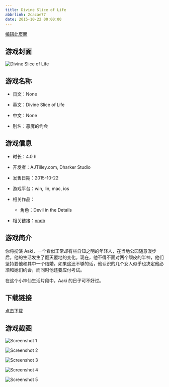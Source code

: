 ```yaml
---
title: Divine Slice of Life
abbrlink: 2cacae77
date: 2015-10-22 00:00:00
---
```

[编辑此页面](https://github.com/ACG-3/ADV3-source/blob/main/source/_posts/Divine%20Slice%20of%20Life.md)

## 游戏封面

![Divine Slice of Life](https://pan.timero.xyz/d/onedrive/img_lib_001/Divine%20Slice%20of%20Life_cover.avif)


## 游戏名称

- 日文：None
- 英文：Divine Slice of Life
- 中文：None

- 别名：恶魔的约会


## 游戏信息

- 时长：4.0 h
- 开发者：AJTilley.com, Dharker Studio
- 发售日期：2015-10-22
- 游戏平台：win, lin, mac, ios
- 相关作品：
   - 角色：Devil in the Details

- 相关链接：[vndb](https://vndb.org/v18433)


## 游戏简介

你将扮演 Aaki，一个看似正常却有些自知之明的年轻人，在当地公园随意漫步后，他的生活发生了翻天覆地的变化。现在，他不得不面对两个顽皮的半神，他们坚持要他和其中一个结婚。如果这还不够的话，他认识的几个女人似乎也决定他必须和她们约会，而同时他还要应付考试。

在这个小神仙生活片段中，Aaki 的日子可不好过。




## 下载链接

[点击下载](https://pan.timero.xyz/onedrive/adv_lib_001/Divine%20Slice%20of%20Life)


## 游戏截图


![Screenshot 1](https://pan.timero.xyz/d/onedrive/img_lib_001/Divine%20Slice%20of%20Life_Screenshot_1.avif)

![Screenshot 2](https://pan.timero.xyz/d/onedrive/img_lib_001/Divine%20Slice%20of%20Life_Screenshot_2.avif)

![Screenshot 3](https://pan.timero.xyz/d/onedrive/img_lib_001/Divine%20Slice%20of%20Life_Screenshot_3.avif)

![Screenshot 4](https://pan.timero.xyz/d/onedrive/img_lib_001/Divine%20Slice%20of%20Life_Screenshot_4.avif)

![Screenshot 5](https://pan.timero.xyz/d/onedrive/img_lib_001/Divine%20Slice%20of%20Life_Screenshot_5.avif)

